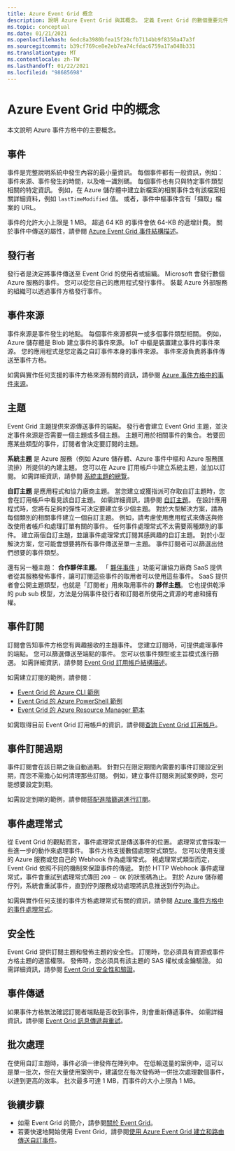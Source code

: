 ```yaml
---
title: Azure Event Grid 概念
description: 說明 Azure Event Grid 與其概念。 定義 Event Grid 的數個重要元件。
ms.topic: conceptual
ms.date: 01/21/2021
ms.openlocfilehash: 6edc8a3980bfea15f28cfb7114bb9f8350a47a3f
ms.sourcegitcommit: b39cf769ce8e2eb7ea74cfdac6759a17a048b331
ms.translationtype: MT
ms.contentlocale: zh-TW
ms.lasthandoff: 01/22/2021
ms.locfileid: "98685698"
---
```

# <a name="concepts-in-azure-event-grid"></a>Azure Event Grid 中的概念

本文說明 Azure 事件方格中的主要概念。

## <a name="events"></a>事件

事件是完整說明系統中發生內容的最小量資訊。 每個事件都有一般資訊，例如：事件來源、事件發生的時間，以及唯一識別碼。 每個事件也有只與特定事件類型相關的特定資訊。 例如，在 Azure 儲存體中建立新檔案的相關事件含有該檔案相關詳細資料，例如 `lastTimeModified` 值。 或者，事件中樞事件含有「擷取」檔案的 URL。 

事件的允許大小上限是 1 MB。 超過 64 KB 的事件會依 64-KB 的遞增計費。 關於事件中傳送的屬性，請參閱 [Azure Event Grid 事件結構描述](event-schema.md)。

## <a name="publishers"></a>發行者

發行者是決定將事件傳送至 Event Grid 的使用者或組織。 Microsoft 會發行數個 Azure 服務的事件。 您可以從您自己的應用程式發行事件。 裝載 Azure 外部服務的組織可以透過事件方格發行事件。

## <a name="event-sources"></a>事件來源

事件來源是事件發生的地點。 每個事件來源都與一或多個事件類型相關。 例如，Azure 儲存體是 Blob 建立事件的事件來源。 IoT 中樞是裝置建立事件的事件來源。 您的應用程式是您定義之自訂事件本身的事件來源。 事件來源負責將事件傳送至事件方格。

如需與實作任何支援的事件方格來源有關的資訊，請參閱 [Azure 事件方格中的事件來源](overview.md#event-sources)。

## <a name="topics"></a>主題

Event Grid 主題提供來源傳送事件的端點。 發行者會建立 Event Grid 主題，並決定事件來源是否需要一個主題或多個主題。 主題可用於相關事件的集合。 若要回應某些類型的事件，訂閱者會決定要訂閱的主題。

**系統主題** 是 Azure 服務（例如 Azure 儲存體、Azure 事件中樞和 Azure 服務匯流排）所提供的內建主題。 您可以在 Azure 訂用帳戶中建立系統主題，並加以訂閱。 如需詳細資訊，請參閱 [系統主題的總覽](system-topics.md)。 

**自訂主題** 是應用程式和協力廠商主題。 當您建立或獲指派可存取自訂主題時，您會在訂用帳戶中看見該自訂主題。 如需詳細資訊，請參閱 [自訂主題](custom-topics.md)。 在設計應用程式時，您將有足夠的彈性可決定要建立多少個主題。 對於大型解決方案，請為每個類別的相關事件建立一個自訂主題。 例如，請考慮使用應用程式來傳送與修改使用者帳戶和處理訂單有關的事件。 任何事件處理常式不太需要兩種類別的事件。 建立兩個自訂主題，並讓事件處理常式訂閱其感興趣的自訂主題。 對於小型解決方案，您可能會想要將所有事件傳送至單一主題。 事件訂閱者可以篩選出他們想要的事件類型。

還有另一種主題： **合作夥伴主題**。 「 [夥伴事件](partner-events-overview.md) 」功能可讓協力廠商 SaaS 提供者從其服務發佈事件，讓可訂閱這些事件的取用者可以使用這些事件。 SaaS 提供者會公開主題類型，也就是「訂閱者」用來取用事件的 **夥伴主題**。 它也提供乾淨的 pub sub 模型，方法是分隔事件發行者和訂閱者所使用之資源的考慮和擁有權。

## <a name="event-subscriptions"></a>事件訂閱

訂閱會告知事件方格您有興趣接收的主題事件。 您建立訂閱時，可提供處理事件的端點。 您可以篩選傳送至端點的事件。 您可以依事件類型或主旨模式進行篩選。 如需詳細資訊，請參閱 [Event Grid 訂用帳戶結構描述](subscription-creation-schema.md)。

如需建立訂閱的範例，請參閱：

* [Event Grid 的 Azure CLI 範例](cli-samples.md)
* [Event Grid 的 Azure PowerShell 範例](powershell-samples.md)
* [Event Grid 的 Azure Resource Manager 範本](template-samples.md)

如需取得目前 Event Grid 訂用帳戶的資訊，請參閱[查詢 Event Grid 訂用帳戶](query-event-subscriptions.md)。

## <a name="event-subscription-expiration"></a>事件訂閱過期
事件訂閱會在該日期之後自動過期。 針對只在限定期間內需要的事件訂閱設定到期，而您不需擔心如何清理那些訂閱。 例如，建立事件訂閱來測試案例時，您可能想要設定到期。 

如需設定到期的範例，請參閱[搭配進階篩選進行訂閱](how-to-filter-events.md#subscribe-with-advanced-filters)。

## <a name="event-handlers"></a>事件處理常式

從 Event Grid 的觀點而言，事件處理常式是傳送事件的位置。 處理常式會採取一些進一步的動作來處理事件。 事件方格支援數個處理常式類型。 您可以使用支援的 Azure 服務或您自己的 Webhook 作為處理常式。 視處理常式類型而定，Event Grid 依照不同的機制來保證事件的傳遞。 對於 HTTP Webhook 事件處理常式，事件會重試到處理常式傳回 `200 – OK` 的狀態碼為止。 對於 Azure 儲存體佇列，系統會重試事件，直到佇列服務成功處理將訊息推送到佇列為止。

如需與實作任何支援的事件方格處理常式有關的資訊，請參閱 [Azure 事件方格中的事件處理常式](event-handlers.md)。

## <a name="security"></a>安全性

Event Grid 提供訂閱主題和發佈主題的安全性。 訂閱時，您必須具有資源或事件方格主題的適當權限。 發佈時，您必須具有該主題的 SAS 權杖或金鑰驗證。 如需詳細資訊，請參閱 [Event Grid 安全性和驗證](security-authentication.md)。

## <a name="event-delivery"></a>事件傳遞

如果事件方格無法確認訂閱者端點是否收到事件，則會重新傳遞事件。 如需詳細資訊，請參閱 [Event Grid 訊息傳遞與重試](delivery-and-retry.md)。

## <a name="batching"></a>批次處理

在使用自訂主題時，事件必須一律發佈在陣列中。 在低輸送量的案例中，這可以是單一批次，但在大量使用案例中，建議您在每次發佈時一併批次處理數個事件，以達到更高的效率。 批次最多可達 1 MB，而事件的大小上限為 1 MB。 

## <a name="next-steps"></a>後續步驟

* 如需 Event Grid 的簡介，請參閱[關於 Event Grid](overview.md)。
* 若要快速地開始使用 Event Grid，請參閱[使用 Azure Event Grid 建立和路由傳送自訂事件](custom-event-quickstart.md)。
